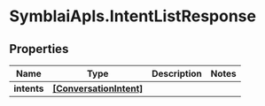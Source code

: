 # SymblaiApIs.IntentListResponse

## Properties
Name | Type | Description | Notes
------------ | ------------- | ------------- | -------------
**intents** | [**[ConversationIntent]**](ConversationIntent.md) |  | 


